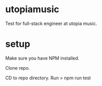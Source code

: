 # utopiamusic
Test for full-stack engineer at utopia music.

# setup
Make sure you have NPM installed.

Clone repo.

CD to repo directory. Run > npm run test

